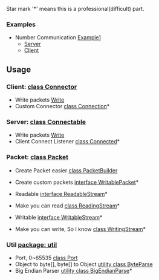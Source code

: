 Star mark '*' means this is a professional(difficult) part.

### Examples
- Number Communication [Example1](/example/1/)
  - [Server](/example/1/Server.java)
  - [Client](/example/1/Client.java)

## Usage
### Client: [class Connector](/client/Connector.md)
- Write packets [Write](/client/write.md)
- Custom Connector [class Connection](/client/Connection.md)*
### Server: [class Connectable](/server/Connectable.md)
- Write packets [Write](/server/write.md)
- Client Connect Listener [class Connected](/server/Connected.md)*
### Packet: [class Packet](/packet/Packet.md)
- Create Packet easier [class PacketBuilder](/packet/PacketBuilder.md)
- Create custom packets [interface WritablePacket](/packet/WritablePacket.md)*

- Readable [interface ReadableStream](/packet/ReadableStream.md)*
- Make you can read [class ReadingStream](/packet/ReadingStream.md)*
- Writable [interface WritableStream](/packet/WritableStream.md)*
- Make you can write, So I know [class WritingStream](/packet/WritingStream.md)*
### Util [package: util](/util/util.md)
- Port, 0~65535 [class Port](/util/Port.md)
- Object to byte[], byte[] to Object [utility class ByteParse](/util/ByteParse.md)
- Big Endian Parser [utility class BigEndianParse](/util/BigEndianParse.md)*
